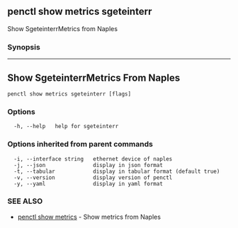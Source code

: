## penctl show metrics sgeteinterr

Show SgeteinterrMetrics from Naples

### Synopsis



---------------------------------
 Show SgeteinterrMetrics From Naples 
---------------------------------


```
penctl show metrics sgeteinterr [flags]
```

### Options

```
  -h, --help   help for sgeteinterr
```

### Options inherited from parent commands

```
  -i, --interface string   ethernet device of naples
  -j, --json               display in json format
  -t, --tabular            display in tabular format (default true)
  -v, --version            display version of penctl
  -y, --yaml               display in yaml format
```

### SEE ALSO
* [penctl show metrics](penctl_show_metrics.md)	 - Show metrics from Naples

